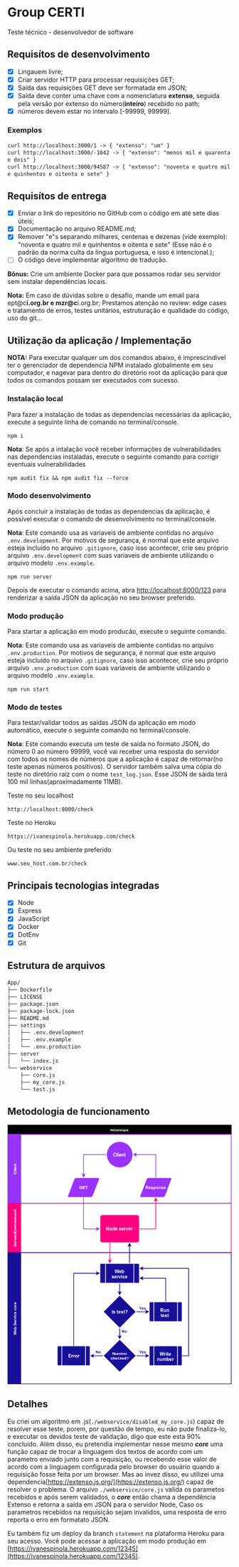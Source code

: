 # Group CERTI

Teste técnico - desenvolvedor de software

## Requisítos de desenvolvimento

* [x] Lingauem livre;
* [x] Criar servidor HTTP para processar requisições GET;
* [x] Saída das requisições GET deve ser formatada em JSON;
* [x] Saída deve conter uma chave com a nomenclatura __extenso__, seguída pela versão por extenso do número(__inteiro__) recebido no path;
* [x] números devem estar no intervalo [-99999, 99999].

### Exemplos

    curl http://localhost:3000/1 -> { "extenso": "um" }
    curl http://localhost:3000/-1042 -> { "extenso": "menos mil e quarenta e dois" }
    curl http://localhost:3000/94587 -> { "extenso": "noventa e quatro mil e quinhentos e oitenta e sete" }

## Requisítos de entrega

* [x] Enviar o link do repositório no GitHub com o código em até sete dias úteis;
* [x] Documentação no arquivo README.md;
* [x] Remover "e"s separando milhares, centenas e dezenas (vide exemplo): "noventa e quatro mil e quinhentos e oitenta e sete" (Esse não é o padrão da norma culta da língua portuguesa, e isso é intencional.);
* [ ] O código deve implementar algoritmo de tradução.

__Bônus:__ Crie um ambiente Docker para que possamos rodar seu servidor sem instalar dependências locais.

__Nota:__
Em caso de dúvidas sobre o desafio, mande um email para ept@c******i.org.br e mzr@c******i.org.br;
Prestamos atenção no review: edge cases e tratamento de erros, testes unitários, estruturação e qualidade do código, uso do git...

## Utilização da aplicação / Implementação

__NOTA:__ Para executar qualquer um dos comandos abaixo, é imprescindível ter o gerenciador de dependencia NPM instalado  globalmente em seu computador, e nagevar para dentro do diretório root da aplicação para que todos os comandos possam ser executados com sucesso.

### Instalação local

Para fazer a instalação de todas as dependencias necessárias da aplicação, execute a seguinte linha de comando no terminal/console.

    npm i 

__Nota__: Se após a intalação você receber informações de vulnerabilidades nas dependencias instaladas, execute o seguinte comando para corrigir eventuais vulnerabilidades

    npm audit fix && npm audit fix --force

### Modo desenvolvimento

Após concluir a instalação de todas as dependencias da aplicação, é possível executar o comando de desenvolvimento no terminal/console.

__Nota__: Este comando usa as variaveis de ambiente contidas no arquivo `.env.development`. Por motivos de segurança, é normal que este arquivo esteja incluído no arquivo `.gitignore`, caso isso acontecer, crie seu próprio arquivo `.env.development` com suas variaveis de ambiente utilizando o arquivo modelo `.env.example`.

    npm run server

Depois de executar o comando acima, abra [http://localhost:8000/123](http://localhost:8000/123) para renderizar a saída JSON da aplicação no seu browser preferido.

### Modo produção

Para startar a aplicação em modo producão, execute o seguinte comando.

__Nota__: Este comando usa as variaveis de ambiente contidas no arquivo `.env.production`. Por motivos de segurança, é normal que este arquivo esteja incluído no arquivo `.gitignore`, caso isso acontecer, crie seu próprio arquivo `.env.production` com suas variaveis de ambiente utilizando o arquivo modelo `.env.example`.

    npm run start

### Modo de testes

Para testar/validar todos as saídas JSON da aplicação em modo automático, execute o seguinte comando no terminal/console.

__Nota__: Este comando executa um teste de saída no formato JSON, do número 0 ao número 99999, você vai receber uma resposta do servidor com todos os nomes de números que a aplicação é capaz de retornar(no teste apenas números positivos). O servidor também salva uma cópia do teste no diretório raíz com o nome `test_log.json`. Esse JSON de sáida terá 100 mil linhas(aproximadamente 11MB).

Teste no seu localhost

    http://localhost:8000/check

Teste no Heroku

    https://ivanespinola.herokuapp.com/check

Ou teste no seu ambiente preferido

    www.seu_host.com.br/check

## Principais tecnologias integradas

* [x] Node
* [x] Express
* [x] JavaScript
* [x] Docker
* [x] DotEnv
* [x] Git

## Estrutura de arquivos

    App/
    ├── Dockerfile
    ├── LICENSE
    ├── package.json
    ├── package-lock.json
    ├── README.md
    ├── settings
    │   ├── .env.development
    │   ├── .env.example
    │   └── .env.production
    ├── server
    │   └── index.js
    └── webservice
        ├── core.js
        ├── my_core.js
        └── test.js

## Metodologia de funcionamento

![metodologia](./metodologia.png)

## Detalhes

Eu criei um algoritmo em .js(`./webservice/disabled_my_core.js`) capaz de resolver esse teste, porem, por questão de tempo, eu não pude finaliza-lo, e executar os devidos teste de validação, digo que este esta 90% concluído. Além disso, eu pretendia implementar nesse mesmo ***core*** uma função capaz de trocar a linguagem dos textos de acordo com um parametro enviado junto com a requisição, ou recebendo esse valor de acordo com a linguagem configurada pelo browser do usuário quando a requisição fosse feita por um browser. Mas ao invez disso, eu utilizei uma dependencia[https://extenso.js.org/](https://extenso.js.org/) capaz de resolver o problema. O arquivo `./webservice/core.js` valida os parametos recebidos e após serem validados, o ***core*** então chama a dependência Extenso e retorna a saída em JSON para o servidor Node, Caso os parametros recebidos na requisição sejam invalidos, uma resposta de erro reporta o erro em formatato JSON.

Eu também fiz um deploy da branch `statement` na plataforma Heroku para seu acesso. Você pode acessar a aplicação em modo produção em
[https://ivanespinola.herokuapp.com/12345](https://ivanespinola.herokuapp.com/12345).
